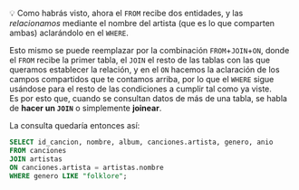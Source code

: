 :bulb: Como habrás visto, ahora el `FROM` recibe dos entidades, y las _relacionamos_ mediante el nombre del artista (que es lo que comparten ambas) aclarándolo en el `WHERE`. 

Esto mismo se puede reemplazar por la combinación `FROM`+`JOIN`+`ON`, donde el `FROM` recibe la primer tabla, el `JOIN` el resto de las tablas con las que queramos establecer la relación, y en el `ON` hacemos la aclaración de los campos compartidos que te contamos arriba, por lo que el `WHERE` sigue usándose para el resto de las condiciones a cumplir tal como ya viste. 
<br>
Es por esto que, cuando se consultan datos de más de una tabla, se habla de **hacer un `JOIN`** o simplemente **joinear**.

La consulta quedaría entonces así:

``` sql
SELECT id_cancion, nombre, album, canciones.artista, genero, anio 
FROM canciones
JOIN artistas
ON canciones.artista = artistas.nombre
WHERE genero LIKE "folklore";
```


